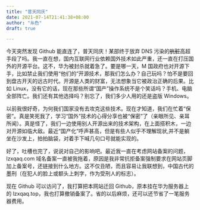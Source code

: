```yaml
---
title: "普天同庆"
date: 2021-07-14T21:41:38+08:00
author: "糸色"
draft: true

---
```


今天突然发现 Github 能直连了，普天同庆！某部终于放弃 DNS 污染的~~肮脏~~高超手段了吗。我一直在想，国内互联网行业依赖国外技术如此严重，还一直在打压国外的开源平台。这不，华为被封杀就着急了。要是哪一天，M 国政府也对开源下手，比如禁止我们使用“他们的”开源技术，那我们怎么办？自己玩吗？怕不是要回到盘古开天的远古时代。开源是人类的财富，无法想象当它被政治正确的后果。比如 Linux，没有它的话，现在那些所谓“国产”操作系统不是个笑话吗？手机、电脑全部阵亡。我们还有其他选择吗？别忘了，我们多少人用的还是盗版 Windows。

以前我很好奇，为何我们国家没有去攻克这些技术。现在才知道，我们在忙着“保密”。真是笑死我了，学习“国外”技术的心得分享也被“保密”了（亲眼所见、亲耳所闻）。真是怪了，我们一边使用别人开源出来的技术架构，在上面搭积木，一边对开源如临大敌。最近“国产化”呼声甚高，但是有些人似乎不理解现状,并不是躺坐在沙发上，拍拍脑袋，对着手下喊几句口号就能实现的。

好了，吐槽也完了，说说对自己的影响吧。最近我一直在考虑网站备案的问题，lzxqaq.com 域名备案一直被我拖着，原因是我非常抗拒备案强制要求在网站页脚加上备案号，还链接到什么地方。这不仅丑陋，而且容易让我联想到，中国古代的墨刑（在犯人的脸上或额头上刺字，作为受刑人的标志）。

现在 Github 可以访问了，我打算把本网站迁回 Github，原本挂在华为服务器上的 lzxqaq.top，我也打算撤销备案了。省的以后麻烦，还可以还节省了一笔服务器费用。
